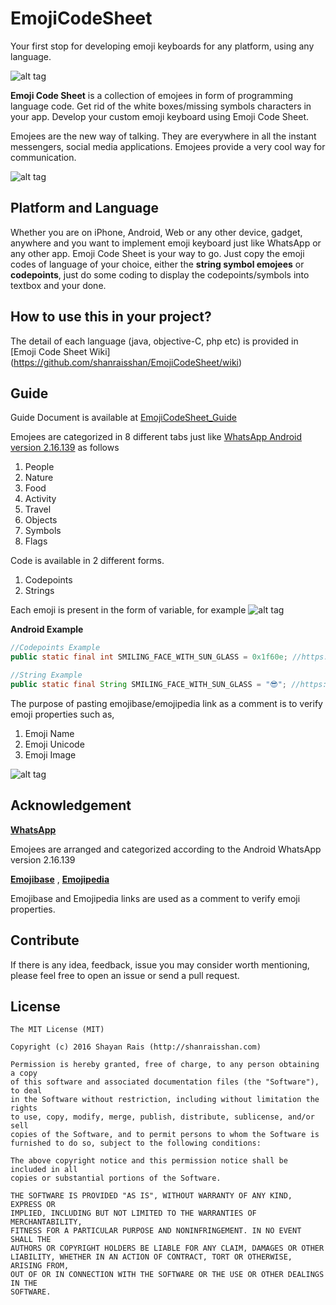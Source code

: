 # EmojiCodeSheet
Your first stop for developing emoji keyboards for any platform, using any language.



![alt tag](https://github.com/shanraisshan/EmojiCodeSheet/blob/master/!Guide/Logo.png)

**Emoji Code Sheet** is a collection of emojees in form of programming language code. Get rid of the white boxes/missing symbols characters in your app. Develop your custom emoji keyboard using Emoji Code Sheet.

Emojees are the new way of talking. They are everywhere in all the instant messengers, social media applications. Emojees provide a very cool way for communication. 

![alt tag](https://github.com/shanraisshan/EmojiCodeSheet/blob/master/!Guide/Cool.png)

Platform and Language
----
Whether you are on iPhone, Android, Web or any other device, gadget, anywhere and you want to implement emoji keyboard just like WhatsApp or any other app. Emoji Code Sheet is your way to go. Just copy the emoji codes of language of your choice, either the **string symbol emojees** or **codepoints**, just do some coding to display the codepoints/symbols into textbox and your done.

How to use this in your project?
----
The detail of each language (java, objective-C, php etc) is provided in [Emoji Code Sheet Wiki] (https://github.com/shanraisshan/EmojiCodeSheet/wiki)

Guide
----
Guide Document is available at [EmojiCodeSheet_Guide](https://github.com/shanraisshan/EmojiCodeSheet/blob/master/!Guide/EmojiCodeSheet_Guide.pdf)

Emojees are categorized in 8 different tabs just like [WhatsApp Android version 2.16.139](https://github.com/shanraisshan/EmojiCodeSheet/tree/master/!Guide/WhatsApp%20Android%20v2.16.139%20Screenshots) as follows

1. People
2. Nature
3. Food
4. Activity
5. Travel
6. Objects
7. Symbols
8. Flags

Code is available in 2 different forms.

1. Codepoints
2. Strings

Each emoji is present in the form of variable, for example
![alt tag](https://github.com/shanraisshan/EmojiCodeSheet/blob/master/!Guide/Cool.png)

**Android Example**
```java
//Codepoints Example
public static final int SMILING_FACE_WITH_SUN_GLASS = 0x1f60e; //https://www.emojibase.com/emoji/1f60e/smilingfacewithsunglasses

//String Example
public static final String SMILING_FACE_WITH_SUN_GLASS = "😎"; //https://www.emojibase.com/emoji/1f60e/smilingfacewithsunglasses
```
The purpose of pasting emojibase/emojipedia link as a comment is to verify emoji properties such as,

1. Emoji Name
2. Emoji Unicode
3. Emoji Image

![alt tag](https://github.com/shanraisshan/EmojiCodeSheet/blob/master/!Guide/Guide.png)

Acknowledgement
----
**[WhatsApp](https://http://www.apkmirror.com/apk/whatsapp-inc/whatsapp/whatsapp-2-16-139-release/)**

Emojees are arranged and categorized according to the Android WhatsApp version 2.16.139

**[Emojibase](https://www.emojibase.com/)** ,
**[Emojipedia](http://emojipedia.org/)**

Emojibase and Emojipedia links are used as a comment to verify emoji properties.

Contribute
----
If there is any idea, feedback, issue you may consider worth mentioning, please feel free to open an issue or send a pull request.

License
----

```
The MIT License (MIT)

Copyright (c) 2016 Shayan Rais (http://shanraisshan.com)

Permission is hereby granted, free of charge, to any person obtaining a copy
of this software and associated documentation files (the "Software"), to deal
in the Software without restriction, including without limitation the rights
to use, copy, modify, merge, publish, distribute, sublicense, and/or sell
copies of the Software, and to permit persons to whom the Software is
furnished to do so, subject to the following conditions:

The above copyright notice and this permission notice shall be included in all
copies or substantial portions of the Software.

THE SOFTWARE IS PROVIDED "AS IS", WITHOUT WARRANTY OF ANY KIND, EXPRESS OR
IMPLIED, INCLUDING BUT NOT LIMITED TO THE WARRANTIES OF MERCHANTABILITY,
FITNESS FOR A PARTICULAR PURPOSE AND NONINFRINGEMENT. IN NO EVENT SHALL THE
AUTHORS OR COPYRIGHT HOLDERS BE LIABLE FOR ANY CLAIM, DAMAGES OR OTHER
LIABILITY, WHETHER IN AN ACTION OF CONTRACT, TORT OR OTHERWISE, ARISING FROM,
OUT OF OR IN CONNECTION WITH THE SOFTWARE OR THE USE OR OTHER DEALINGS IN THE
SOFTWARE.
```
